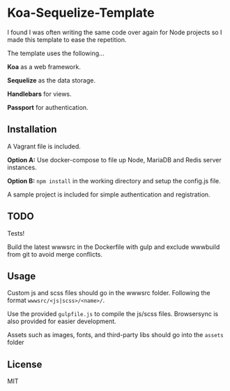 # Koa-Sequelize-Template

I found I was often writing the same code over again for Node projects so I made this template to ease the repetition.

The template uses the following...

<b>Koa</b> as a web framework.

<b>Sequelize</b> as the data storage.

<b>Handlebars</b> for views.

<b>Passport</b> for authentication.

## Installation

A Vagrant file is included.

<b>Option A:</b> Use docker-compose to file up Node, MariaDB and Redis server instances.

<b>Option B:</b> `npm install` in the working directory and setup the config.js file.

A sample project is included for simple authentication and registration.

## TODO

Tests!

Build the latest wwwsrc in the Dockerfile with gulp and exclude wwwbuild from git to avoid merge conflicts.

## Usage

Custom js and scss files should go in the wwwsrc folder. Following the format `wwwsrc/<js|scss>/<name>/`. 

Use the provided `gulpfile.js` to compile the js/scss files. Browsersync is also provided for easier development.

Assets such as images, fonts, and third-party libs should go into the `assets` folder

## License

MIT
